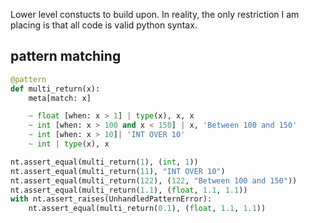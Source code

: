 Lower level constucts to build upon. In reality, the only restriction I am placing is that all code is valid python syntax.

## pattern matching

```python
@pattern
def multi_return(x):
    meta[match: x]

    ~ float [when: x > 1] | type(x), x, x
    ~ int [when: x > 100 and x < 150] | x, 'Between 100 and 150'
    ~ int [when: x > 10]| 'INT OVER 10'
    ~ int | type(x), x

nt.assert_equal(multi_return(1), (int, 1))
nt.assert_equal(multi_return(11), "INT OVER 10")
nt.assert_equal(multi_return(122), (122, "Between 100 and 150"))
nt.assert_equal(multi_return(1.1), (float, 1.1, 1.1))
with nt.assert_raises(UnhandledPatternError):
    nt.assert_equal(multi_return(0.1), (float, 1.1, 1.1))
```
